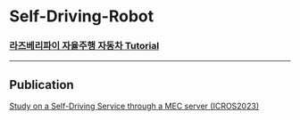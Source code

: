# Self-Driving-Robot
### [라즈베리파이 자율주행 자동차 Tutorial](https://github.com/noseaj/Self-Driving-Robot/tree/main/%EB%9D%BC%EC%A6%88%EB%B2%A0%EB%A6%AC%ED%8C%8C%EC%9D%B4%20%EC%9E%90%EC%9C%A8%EC%A3%BC%ED%96%89%20%EC%9E%90%EB%8F%99%EC%B0%A8%20Tutorial)

****
## Publication
[Study on a Self-Driving Service through a MEC server (ICROS2023)](https://github.com/noseaj/Self-Driving-Robot/blob/main/Study%20on%20a%20Self-Driving%20Service%20through%20a%20MEC%20server.pdf)
